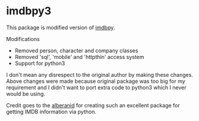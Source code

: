 # imdbpy3
This package is modified version of [imdbpy](https://github.com/alberanid/imdbpy).

Modifications
- Removed person, character and company classes
- Removed 'sql', 'mobile' and 'httpthin' access system
- Support for python3

I don't mean any disrespect to the original author by making these changes. Above changes were made because original package was too big for my requirement and I didn't want to port extra code to python3 which I never would be using.

Credit goes to the [alberanid](https://github.com/alberanid) for creating such an excellent package for getting IMDB information via python.
